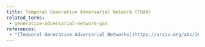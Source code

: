 ```yaml
---
title: Temporal Generative Adversarial Network (TGAN)
related_terms:
 - generative-adversarial-network-gan
references:
 - "[Temporal Generative Adversarial Networks](https://arxiv.org/abs/1611.06624)"
---
```

